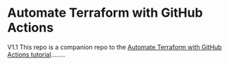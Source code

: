 # Automate Terraform with GitHub Actions
V1.1
This repo is a companion repo to the [Automate Terraform with GitHub Actions tutorial](https://developer.hashicorp.com/terraform/tutorials/automation/github-actions)........
